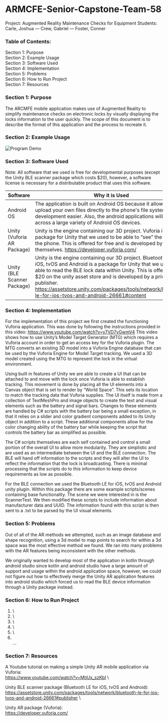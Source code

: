 # ARMCFE-Senior-Capstone-Team-58

Project: Augmented Reality Maintenance Checks for Equipment
Students: Carle, Joshua  —  Crew, Gabriel  —  Foster, Conner 


### Table of Contents:
Section 1: Purpose \
Section 2: Example Usage \
Section 3: Software Used \
Section 4: Implementation \
Section 5: Problems \
Section 6: How to Run Project \
Section 7: Resources


### Section 1: Purpose
The ARCMFE mobile application makes use of Augmented Reality to simplify maintenance checks on electronic locks by visually displaying the locks information to the user quickly. The scope of this document is to describe the format of this application and the process to recreate it. 


### Section 2: Example Usage
![Program Demo](https://github.com/ConnerFosterCS/ARMCFE-Senior-Capstone-Team-58/blob/main/ExampleUsage.gif)


### Section 3: Software Used
Note: All software that we used is free for developmental purposes (except the Unity BLE scanner package which costs $20), however, a software license is necessary for a distributable product that uses this software.

| Software  | Why it is Used |
| ------------- | ------------- |
| Android OS | The application is built on Android OS because it allows you to upload your own files directly to the phone's file system making development easier. Also, the android applications will work across a large variety of Android OS devices. |
| Unity (Vuforia AR Package) | Unity is the engine containing our 3D project. Vuforia is a package for Unity that we used to be able to “see” the lock with the phone. This is offered for free and is developed by Unity themselves. https://developer.vuforia.com/ |
| Unity (BLE Scanner Package) | Unity is the engine containing our 3D project. Bluetooth LE for iOS, tvOS and Android is a package for Unity that we used to be able to read the BLE lock data within Unity. This is offered for $20 on the unity asset store and is developed by a private publisher. https://assetstore.unity.com/packages/tools/network/bluetooth-le-for-ios-tvos-and-android-26661#content |


### Section 4: Implementation
For the implementation of this project we first created the functioning Vuforia application. This was done by following the instructions provided in this video: https://www.youtube.com/watch?v=y7VD7yGwmV4
This video shows how to use Unity’s Model Target Generator (MTG) which requires a Vuforia account in order to get an access key for the Vuforia plugin. The MTG converts an existing 3D model into a Vuforia Engine database that can be used by the Vuforia Engine for Model Target tracking. We used a 3D model created using the MTG to represent the lock in the virtual environment.

Using built in features of Unity we are able to create a UI that can be attached to and move with the lock once Vuforia is able to establish tracking.  This movement is done by placing all the UI elements into a Canvas object that is set to render by “World Space”. This sets its location to match the tracking data that Vuforia supplies. The UI itself is made from a collection of TextMeshPro and image objects to create the text and visual elements such as the battery and signal bars. Changes to these elements are handled by C# scripts with the battery bar being a small exception, in that it relies on a slider and color gradient components added to its Unity object in addition to a script. These additional components allow for the color changing ability of the battery bar while keeping the script that controls the battery bar as simplified as possible.

The C# scripts themselves are each self contained and control a small portion of the overall UI to allow more modularity. They are simplistic and are used as an intermediate between the UI and the BLE connection. The BLE will hand off information to the scripts and they will alter the UI to reflect the information that the lock is broadcasting. There is minimal processing that the scripts do to this information to keep device requirements as low as possible.

For the BLE connection we used the Bluetooth LE for iOS, tvOS and Android unity plugin. Within this package there are some example scripts/scenes containing base functionality. The scene we were interested in is the ScannerTest. We then modified these scripts to include information about manufacturer data and UUID. The information found with this script is then sent to a .txt to be parsed by the UI visual elements.


### Section 5: Problems
Out of all of the AR methods we attempted, such as an image database and shape recognition, using a 3d model to map points to search for within a 3d space was the most effective method we found. We ran into many problems with the AR features being inconsistent with the other methods.

We originally wanted to develop most of the application in kotlin through android studio since kotlin and android studio have a large amount of support and usage within the android application space, however, we could not figure out how to effectively merge the Unity AR application features into android studio which forced us to read the BLE device information through a Unity package instead.


### Section 6: How to Run Project
1. \
2. \
3. \
4. \
5. \
6. \
...


### Section 7: Resources
A Youtube tutorial on making a simple Unity AR mobile application via Vuforia: \
https://www.youtube.com/watch?v=MtiUx_szKbI \

Unity BLE scanner package (Bluetooth LE for iOS, tvOS and Android): \
https://assetstore.unity.com/packages/tools/network/bluetooth-le-for-ios-tvos-and-android-26661#publisher \

Unity AR package (Vuforia): \
https://developer.vuforia.com/ 
